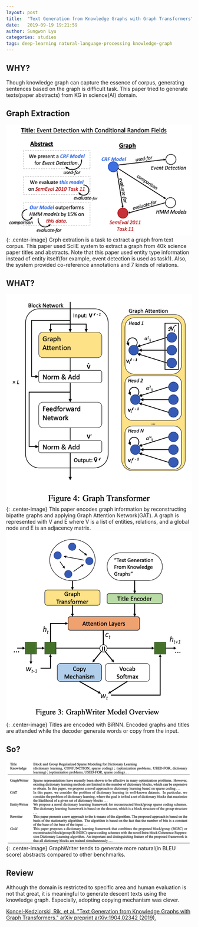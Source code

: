 ```yaml
---
layout: post
title:  "Text Generation from Knowledge Graphs with Graph Transformers"
date:   2019-09-19 19:21:59
author: Sungwon Lyu
categories: studies
tags: deep-learning natural-language-processing knowledge-graph
---
```

## WHY? 
Though knowledge graph can capture the essence of corpus, generating sentences based on the graph is difficult task. This paper tried to generate texts(paper abstracts) from KG in science(AI) domain. 

## Graph Extraction
![image](/assets/images/graphwriter1.png){: .center-image}
Grph extration is a task to extract a graph from text corpus. This paper used SciIE system to extract a graph from 40k science paper titles and abstracts. Note that this paper used entity type information instead of entity itself(for example, event detection is used as task1). Also, the system provided co-reference annotations and 7 kinds of relations. 

## WHAT?
![image](/assets/images/graphwriter2.png){: .center-image}
This paper encodes graph information by reconstructing bipatite graphs and applying Graph Attention Network(GAT). A graph is represented with V and E where V is a list of entities, relations, and a global node and E is an adjacency matrix.
![image](/assets/images/graphwriter3.png){: .center-image}
Titles are encoded with BiRNN. Encoded graphs and titles are attended while the decoder generate words or copy from the input. 

## So?
![image](/assets/images/graphwriter4.png){: .center-image}
GraphWriter tends to generate more natural(in BLEU score) abstracts compared to other benchmarks.

## Review
Although the domain is restricted to specific area and human evaluation is not that great, it is meaningful to generate descent texts using the knowledge graph. Especially, adopting copying mechanism was clever. 

[Koncel-Kedziorski, Rik, et al. "Text Generation from Knowledge Graphs with Graph Transformers." arXiv preprint arXiv:1904.02342 (2019).](https://arxiv.org/abs/1904.02342)

